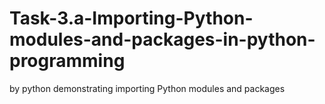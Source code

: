 # Task-3.a-Importing-Python-modules-and-packages-in-python-programming
by python demonstrating importing Python modules and packages
